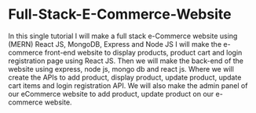 # Full-Stack-E-Commerce-Website
In this single tutorial I will make a full stack e-Commerce website using (MERN) React JS, MongoDB, Express and Node JS 
I will make the e-commerce front-end website to display products, product cart and login registration page using React JS.
Then we will make the back-end of the website using express, node js, mongo db and react js. Where we will create the APIs to add product, display product, update product, update cart items and login registration API. We will also make the admin panel of our eCommerce website to add product, update product on our e-commerce website.
